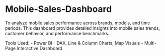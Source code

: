 # Mobile-Sales-Dashboard
To analyze mobile sales performance across brands, models, and time periods. This dashboard provides detailed insights into mobile sales trends, customer behavior, and performance benchmarks. 

Tools Used: - Power BI - DAX, Line &amp; Column Charts, Map Visuals - Multi-Page Interactive Dashboard
